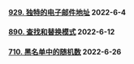 #### [929. 独特的电子邮件地址](https://leetcode.cn/problems/unique-email-addresses/)  2022-6-4

#### [890. 查找和替换模式](https://leetcode.cn/problems/find-and-replace-pattern/)	2022-6-12

#### [710. 黑名单中的随机数](https://leetcode.cn/problems/random-pick-with-blacklist/)	2022-6-26